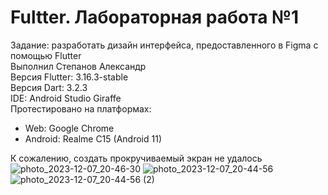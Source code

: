 # Fultter. Лабораторная работа №1
Задание: разработать дизайн интерфейса, предоставленного в Figma с помощью Flutter\
Выполнил Степанов Александр\
Версия Flutter: 3.16.3-stable\
Версия Dart: 3.2.3\
IDE: Android Studio Giraffe\
Протестировано на платформах:
* Web: Google Chrome
* Android: Realme C15 (Android 11)

К сожалению, создать прокручиваемый экран не удалось\
![photo_2023-12-07_20-46-30](https://github.com/Vispers0/Flutter_Lab1/assets/83211847/1e310090-514a-4d15-8331-000dfe651c1b)
![photo_2023-12-07_20-44-56](https://github.com/Vispers0/Flutter_Lab1/assets/83211847/6d358ed4-731f-44be-b39b-60a16922ad35)
![photo_2023-12-07_20-44-56 (2)](https://github.com/Vispers0/Flutter_Lab1/assets/83211847/b325a1df-ed3c-4c8f-8f7c-d6681c33a25d)

